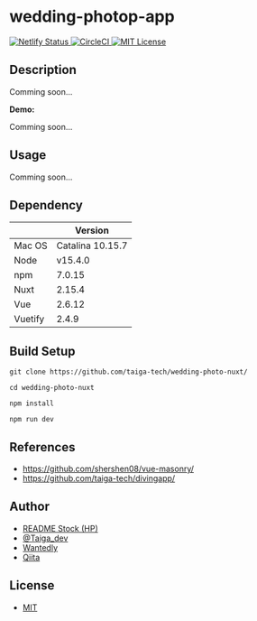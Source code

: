 # wedding-photop-app

<p>
  <a href="https://app.netlify.com/sites/brave-saha-478b20/deploys/">
    <img src="https://api.netlify.com/api/v1/badges/fd9db2c7-f75a-40ab-9bcd-18c4774adb8b/deploy-status" alt="Netlify Status">
  </a>
  <a href="https://app.circleci.com/pipelines/github/taiga-tech/wedding-photo-nuxt/">
    <img src="https://circleci.com/gh/taiga-tech/wedding-photo-nuxt.svg?style=shield&circle-token=07c0acf41ec80850dc4f9530ac9dd72d1081f646" alt="CircleCI">
  </a>
  <a href="https://github.com/taiga-tech/wedding-photo-nuxt/blob/master/LICENSE/">
    <img src="https://img.shields.io/github/license/taiga-tech/wedding-photo-nuxt" alt="MIT License">
  </a>
</p>

## Description

Comming soon...

**Demo:**

Comming soon...

## Usage

Comming soon...

## Dependency

||Version|
|---|---|
|Mac OS|Catalina 10.15.7|
|Node|v15.4.0|
|npm|7.0.15|
|Nuxt|2.15.4|
|Vue|2.6.12|
|Vuetify|2.4.9|

## Build Setup

```shell
git clone https://github.com/taiga-tech/wedding-photo-nuxt/

cd wedding-photo-nuxt

npm install

npm run dev
```

## References

- https://github.com/shershen08/vue-masonry/
- https://github.com/taiga-tech/divingapp/

## Author

- [README Stock (HP)](https://taiga-tech.tk/)
- [@Taiga_dev](https://twitter.com/Taiga_dev/)
- [Wantedly](https://www.wantedly.com/users/137448604?profile_v1=true/)
- [Qiita](https://qiita.com/taiga-tech/)

## License

- [MIT](https://github.com/taiga-tech/wedding-photo-nuxt/blob/master/LICENSE/)
